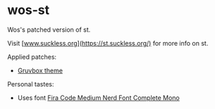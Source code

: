 # wos-st
Wos's patched version of st.

Visit [www.suckless.org](https://st.suckless.org/) for more info on st.

Applied patches:
* [Gruvbox theme](https://st.suckless.org/patches/gruvbox/)

Personal tastes: 
* Uses font [Fira Code Medium Nerd Font Complete Mono](https://www.nerdfonts.com/font-downloads)
